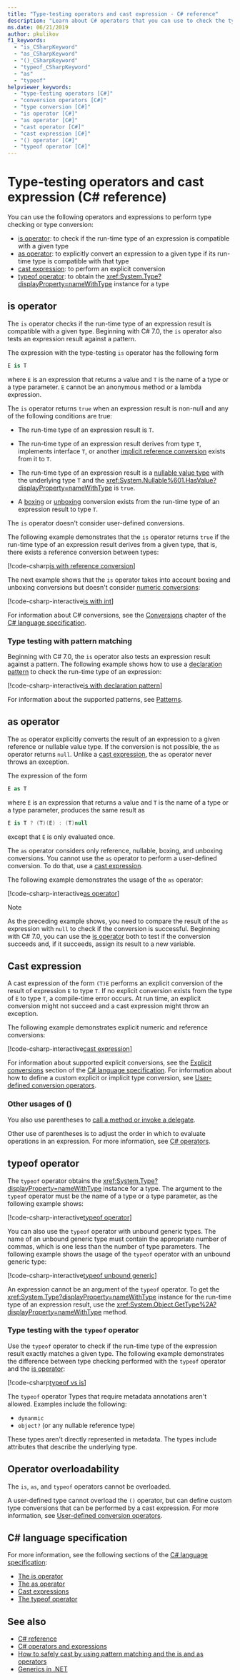 ```yaml
---
title: "Type-testing operators and cast expression - C# reference"
description: "Learn about C# operators that you can use to check the type of an expression result and convert it to another type if necessary."
ms.date: 06/21/2019
author: pkulikov
f1_keywords: 
  - "is_CSharpKeyword"
  - "as_CSharpKeyword"
  - "()_CSharpKeyword"
  - "typeof_CSharpKeyword"
  - "as"
  - "typeof"
helpviewer_keywords: 
  - "type-testing operators [C#]"
  - "conversion operators [C#]"
  - "type conversion [C#]"
  - "is operator [C#]"
  - "as operator [C#]"
  - "cast operator [C#]"
  - "cast expression [C#]"
  - "() operator [C#]"
  - "typeof operator [C#]"
---
```

# Type-testing operators and cast expression (C# reference)

You can use the following operators and expressions to perform type checking or type conversion:

- [is operator](#is-operator): to check if the run-time type of an expression is compatible with a given type
- [as operator](#as-operator): to explicitly convert an expression to a given type if its run-time type is compatible with that type
- [cast expression](#cast-expression): to perform an explicit conversion
- [typeof operator](#typeof-operator): to obtain the <xref:System.Type?displayProperty=nameWithType> instance for a type

## is operator

The `is` operator checks if the run-time type of an expression result is compatible with a given type. Beginning with C# 7.0, the `is` operator also tests an expression result against a pattern.

The expression with the type-testing `is` operator has the following form

```csharp
E is T
```

where `E` is an expression that returns a value and `T` is the name of a type or a type parameter. `E` cannot be an anonymous method or a lambda expression.

The `is` operator returns `true` when an expression result is non-null and any of the following conditions are true:

- The run-time type of an expression result is `T`.

- The run-time type of an expression result derives from type `T`, implements interface `T`, or another [implicit reference conversion](~/_csharplang/spec/conversions.md#implicit-reference-conversions) exists from it to `T`.

- The run-time type of an expression result is a [nullable value type](../builtin-types/nullable-value-types.md) with the underlying type `T` and the <xref:System.Nullable%601.HasValue?displayProperty=nameWithType> is `true`.

- A [boxing](../../programming-guide/types/boxing-and-unboxing.md#boxing) or [unboxing](../../programming-guide/types/boxing-and-unboxing.md#unboxing) conversion exists from the run-time type of an expression result to type `T`.

The `is` operator doesn't consider user-defined conversions.

The following example demonstrates that the `is` operator returns `true` if the run-time type of an expression result derives from a given type, that is, there exists a reference conversion between types:

[!code-csharp[is with reference conversion](snippets/shared/TypeTestingAndConversionOperators.cs#IsWithReferenceConversion)]

The next example shows that the `is` operator takes into account boxing and unboxing conversions but doesn't consider [numeric conversions](../builtin-types/numeric-conversions.md):

[!code-csharp-interactive[is with int](snippets/shared/TypeTestingAndConversionOperators.cs#IsWithInt)]

For information about C# conversions, see the [Conversions](~/_csharplang/spec/conversions.md) chapter of the [C# language specification](~/_csharplang/spec/introduction.md).

### Type testing with pattern matching

Beginning with C# 7.0, the `is` operator also tests an expression result against a pattern. The following example shows how to use a [declaration pattern](patterns.md#declaration-and-type-patterns) to check the run-time type of an expression:

[!code-csharp-interactive[is with declaration pattern](snippets/shared/TypeTestingAndConversionOperators.cs#IsDeclarationPattern)]

For information about the supported patterns, see [Patterns](patterns.md).

## as operator

The `as` operator explicitly converts the result of an expression to a given reference or nullable value type. If the conversion is not possible, the `as` operator returns `null`. Unlike a [cast expression](#cast-expression), the `as` operator never throws an exception.

The expression of the form

```csharp
E as T
```

where `E` is an expression that returns a value and `T` is the name of a type or a type parameter, produces the same result as

```csharp
E is T ? (T)(E) : (T)null
```

except that `E` is only evaluated once.

The `as` operator considers only reference, nullable, boxing, and unboxing conversions. You cannot use the `as` operator to perform a user-defined conversion. To do that, use a [cast expression](#cast-expression).

The following example demonstrates the usage of the `as` operator:

[!code-csharp-interactive[as operator](snippets/shared/TypeTestingAndConversionOperators.cs#AsOperator)]

> [!NOTE]
> As the preceding example shows, you need to compare the result of the `as` expression with `null` to check if the conversion is successful. Beginning with C# 7.0, you can use the [is operator](#type-testing-with-pattern-matching) both to test if the conversion succeeds and, if it succeeds, assign its result to a new variable.

## Cast expression

A cast expression of the form `(T)E` performs an explicit conversion of the result of expression `E` to type `T`. If no explicit conversion exists from the type of `E` to type `T`, a compile-time error occurs. At run time, an explicit conversion might not succeed and a cast expression might throw an exception.

The following example demonstrates explicit numeric and reference conversions:

[!code-csharp-interactive[cast expression](snippets/shared/TypeTestingAndConversionOperators.cs#Cast)]

For information about supported explicit conversions, see the [Explicit conversions](~/_csharplang/spec/conversions.md#explicit-conversions) section of the [C# language specification](~/_csharplang/spec/introduction.md). For information about how to define a custom explicit or implicit type conversion, see [User-defined conversion operators](user-defined-conversion-operators.md).

### Other usages of ()

You also use parentheses to [call a method or invoke a delegate](member-access-operators.md#invocation-expression-).

Other use of parentheses is to adjust the order in which to evaluate operations in an expression. For more information, see [C# operators](index.md).

## typeof operator

The `typeof` operator obtains the <xref:System.Type?displayProperty=nameWithType> instance for a type. The argument to the `typeof` operator must be the name of a type or a type parameter, as the following example shows:

[!code-csharp-interactive[typeof operator](snippets/shared/TypeTestingAndConversionOperators.cs#TypeOf)]

You can also use the `typeof` operator with unbound generic types. The name of an unbound generic type must contain the appropriate number of commas, which is one less than the number of type parameters. The following example shows the usage of the `typeof` operator with an unbound generic type:

[!code-csharp-interactive[typeof unbound generic](snippets/shared/TypeTestingAndConversionOperators.cs#TypeOfUnboundGeneric)]

An expression cannot be an argument of the `typeof` operator. To get the <xref:System.Type?displayProperty=nameWithType> instance for the run-time type of an expression result, use the <xref:System.Object.GetType%2A?displayProperty=nameWithType> method.

### Type testing with the `typeof` operator

Use the `typeof` operator to check if the run-time type of the expression result exactly matches a given type. The following example demonstrates the difference between type checking performed with the `typeof` operator and the [is operator](#is-operator):

[!code-csharp[typeof vs is](snippets/shared/TypeTestingAndConversionOperators.cs#TypeCheckWithTypeOf)]

The `typeof` operator Types that require metadata annotations aren't allowed. Examples include the following:

- `dynanmic`
- `object?` (or any nullable reference type)

These types aren't directly represented in metadata. The types include attributes that describe the underlying type.

## Operator overloadability

The `is`, `as`, and `typeof` operators cannot be overloaded.

A user-defined type cannot overload the `()` operator, but can define custom type conversions that can be performed by a cast expression. For more information, see [User-defined conversion operators](user-defined-conversion-operators.md).

## C# language specification

For more information, see the following sections of the [C# language specification](~/_csharplang/spec/introduction.md):

- [The is operator](~/_csharplang/spec/expressions.md#the-is-operator)
- [The as operator](~/_csharplang/spec/expressions.md#the-as-operator)
- [Cast expressions](~/_csharplang/spec/expressions.md#cast-expressions)
- [The typeof operator](~/_csharplang/spec/expressions.md#the-typeof-operator)

## See also

- [C# reference](../index.md)
- [C# operators and expressions](index.md)
- [How to safely cast by using pattern matching and the is and as operators](../../fundamentals/tutorials/safely-cast-using-pattern-matching-is-and-as-operators.md)
- [Generics in .NET](../../../standard/generics/index.md)
